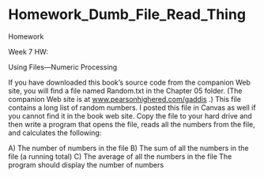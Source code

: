 # Homework_Dumb_File_Read_Thing
Homework

Week 7 HW:

Using Files—Numeric Processing

If you have downloaded this book’s source code from the companion Web site, you will find a file named Random.txt in the Chapter 05 folder. (The companion Web site is at www.pearsonhighered.com/gaddis .) This file contains a long list of random numbers. I posted this file in Canvas as well if you cannot find it in the book web site. Copy the file to your hard drive and then write a program that opens the file, reads all the numbers from the file, and calculates the following:

A) The number of numbers in the file
B) The sum of all the numbers in the file (a running total)
C) The average of all the numbers in the file
The program should display the number of numbers
